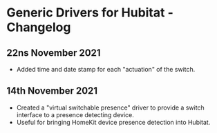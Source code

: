# Generic Drivers for Hubitat - Changelog

## 22ns November 2021

- Added time and date stamp for each "actuation" of the switch.

## 14th November 2021

- Created a "virtual switchable presence" driver to provide a switch interface to a presence detecting device.
- Useful for bringing HomeKit device presence detection into Hubitat.
